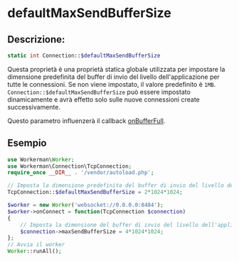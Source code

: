 # defaultMaxSendBufferSize
## Descrizione:
```php
static int Connection::$defaultMaxSendBufferSize
```

Questa proprietà è una proprietà statica globale utilizzata per impostare la dimensione predefinita del buffer di invio del livello dell'applicazione per tutte le connessioni. Se non viene impostato, il valore predefinito è ```1MB```. ```Connection::$defaultMaxSendBufferSize``` può essere impostato dinamicamente e avrà effetto solo sulle nuove connessioni create successivamente.

Questo parametro influenzerà il callback [onBufferFull](../worker/on-buffer-full.md).

## Esempio
```php
use Workerman\Worker;
use Workerman\Connection\TcpConnection;
require_once __DIR__ . '/vendor/autoload.php';

// Imposta la dimensione predefinita del buffer di invio del livello dell'applicazione per tutte le connessioni
TcpConnection::$defaultMaxSendBufferSize = 2*1024*1024;

$worker = new Worker('websocket://0.0.0.0:8484');
$worker->onConnect = function(TcpConnection $connection)
{
    // Imposta la dimensione del buffer di invio del livello dell'applicazione per la connessione corrente, sovrascrivendo il valore predefinito
    $connection->maxSendBufferSize = 4*1024*1024;
};
// Avvia il worker
Worker::runAll();
```
